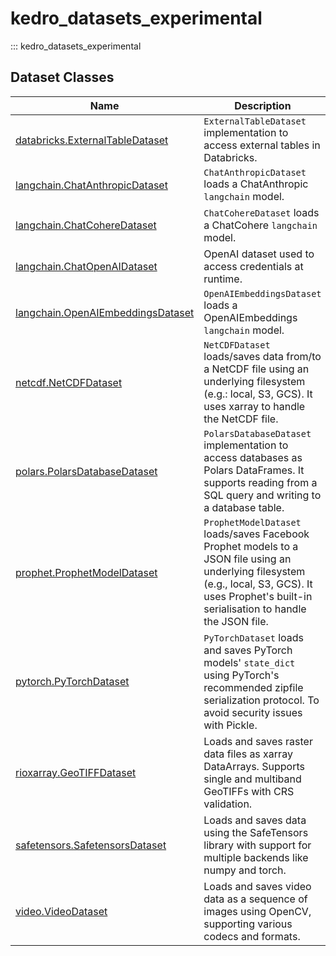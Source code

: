 # kedro_datasets_experimental

::: kedro_datasets_experimental

## Dataset Classes

Name | Description
-----|------------
[databricks.ExternalTableDataset](databricks.ExternalTableDataset.md) | ``ExternalTableDataset`` implementation to access external tables in Databricks.
[langchain.ChatAnthropicDataset](langchain.ChatAnthropicDataset.md) | ``ChatAnthropicDataset`` loads a ChatAnthropic `langchain` model.
[langchain.ChatCohereDataset](langchain.ChatCohereDataset.md) | ``ChatCohereDataset`` loads a ChatCohere `langchain` model.
[langchain.ChatOpenAIDataset](langchain.ChatOpenAIDataset.md) | OpenAI dataset used to access credentials at runtime.
[langchain.OpenAIEmbeddingsDataset](langchain.OpenAIEmbeddingsDataset.md) | ``OpenAIEmbeddingsDataset`` loads a OpenAIEmbeddings `langchain` model.
[netcdf.NetCDFDataset](netcdf.NetCDFDataset.md) | ``NetCDFDataset`` loads/saves data from/to a NetCDF file using an underlying filesystem (e.g.: local, S3, GCS). It uses xarray to handle the NetCDF file.
[polars.PolarsDatabaseDataset](polars.PolarsDatabaseDataset.md) | ``PolarsDatabaseDataset`` implementation to access databases as Polars DataFrames. It supports reading from a SQL query and writing to a database table.
[prophet.ProphetModelDataset](prophet.ProphetModelDataset.md) | ``ProphetModelDataset`` loads/saves Facebook Prophet models to a JSON file using an underlying filesystem (e.g., local, S3, GCS). It uses Prophet's built-in serialisation to handle the JSON file.
[pytorch.PyTorchDataset](pytorch.PyTorchDataset.md) | ``PyTorchDataset`` loads and saves PyTorch models' `state_dict` using PyTorch's recommended zipfile serialization protocol. To avoid security issues with Pickle.
[rioxarray.GeoTIFFDataset](rioxarray.GeoTIFFDataset.md) | Loads and saves raster data files as xarray DataArrays. Supports single and multiband GeoTIFFs with CRS validation.
[safetensors.SafetensorsDataset](safetensors.SafetensorsDataset.md) | Loads and saves data using the SafeTensors library with support for multiple backends like numpy and torch.
[video.VideoDataset](video.VideoDataset.md) | Loads and saves video data as a sequence of images using OpenCV, supporting various codecs and formats.
